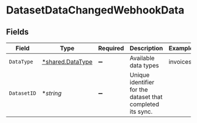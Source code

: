 # DatasetDataChangedWebhookData


## Fields

| Field                                                      | Type                                                       | Required                                                   | Description                                                | Example                                                    |
| ---------------------------------------------------------- | ---------------------------------------------------------- | ---------------------------------------------------------- | ---------------------------------------------------------- | ---------------------------------------------------------- |
| `DataType`                                                 | [*shared.DataType](../../../pkg/models/shared/datatype.md) | :heavy_minus_sign:                                         | Available data types                                       | invoices                                                   |
| `DatasetID`                                                | **string*                                                  | :heavy_minus_sign:                                         | Unique identifier for the dataset that completed its sync. |                                                            |